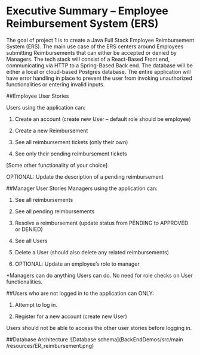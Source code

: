 # Executive Summary – Employee Reimbursement System (ERS) 

The goal of project 1 is to create a Java Full Stack Employee Reimbursement System (ERS). The main use case of the ERS centers around Employees submitting Reimbursements that can either be accepted or denied by Managers. The tech stack will consist of a React-Based Front end, communicating via HTTP to a Spring-Based Back end. The database will be either a local or cloud-based Postgres database. The entire application will have error handling in place to prevent the user from invoking unauthorized functionalities or entering invalid inputs. 

##Employee User Stories

Users using the application can:

1. Create an account (create new User – default role should be employee)

2. Create a new Reimbursement

3. See all reimbursement tickets (only their own)

4. See only their pending reimbursement tickets

[Some other functionality of your choice]

OPTIONAL: Update the description of a pending reimbursement 

##Manager User Stories
Managers using the application can:

1. See all reimbursements

2. See all pending reimbursements

3. Resolve a reimbursement (update status from PENDING to APPROVED or DENIED)

4. See all Users

5. Delete a User (should also delete any related reimbursements)

6. OPTIONAL: Update an employee’s role to manager

*Managers can do anything Users can do. No need for role checks on User functionalities. 

##Users who are not logged in to the application can ONLY:  

1. Attempt to log in.

2. Register for a new account (create new User)

Users should not be able to access the other user stories before logging in.

##Database Architecture
![Database schema](BackEndDemos/src/main
/resources/ER_reimbursement.png)


